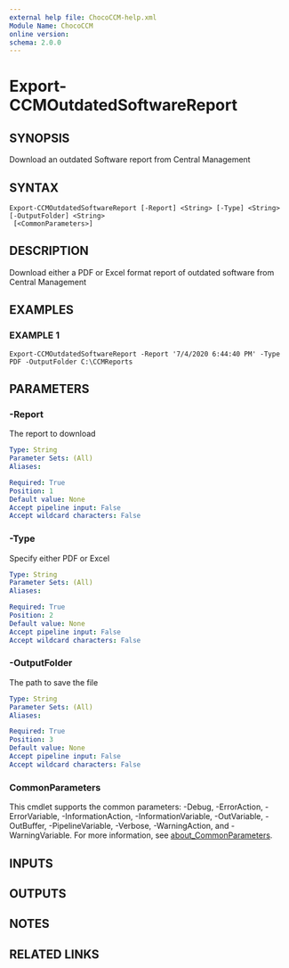 ```yaml
---
external help file: ChocoCCM-help.xml
Module Name: ChocoCCM
online version:
schema: 2.0.0
---
```


# Export-CCMOutdatedSoftwareReport

## SYNOPSIS
Download an outdated Software report from Central Management

## SYNTAX

```
Export-CCMOutdatedSoftwareReport [-Report] <String> [-Type] <String> [-OutputFolder] <String>
 [<CommonParameters>]
```

## DESCRIPTION
Download either a PDF or Excel format report of outdated software from Central Management

## EXAMPLES

### EXAMPLE 1
```
Export-CCMOutdatedSoftwareReport -Report '7/4/2020 6:44:40 PM' -Type PDF -OutputFolder C:\CCMReports
```

## PARAMETERS

### -Report
The report to download

```yaml
Type: String
Parameter Sets: (All)
Aliases:

Required: True
Position: 1
Default value: None
Accept pipeline input: False
Accept wildcard characters: False
```

### -Type
Specify either PDF or Excel

```yaml
Type: String
Parameter Sets: (All)
Aliases:

Required: True
Position: 2
Default value: None
Accept pipeline input: False
Accept wildcard characters: False
```

### -OutputFolder
The path to save the file

```yaml
Type: String
Parameter Sets: (All)
Aliases:

Required: True
Position: 3
Default value: None
Accept pipeline input: False
Accept wildcard characters: False
```

### CommonParameters
This cmdlet supports the common parameters: -Debug, -ErrorAction, -ErrorVariable, -InformationAction, -InformationVariable, -OutVariable, -OutBuffer, -PipelineVariable, -Verbose, -WarningAction, and -WarningVariable. For more information, see [about_CommonParameters](http://go.microsoft.com/fwlink/?LinkID=113216).

## INPUTS

## OUTPUTS

## NOTES

## RELATED LINKS
